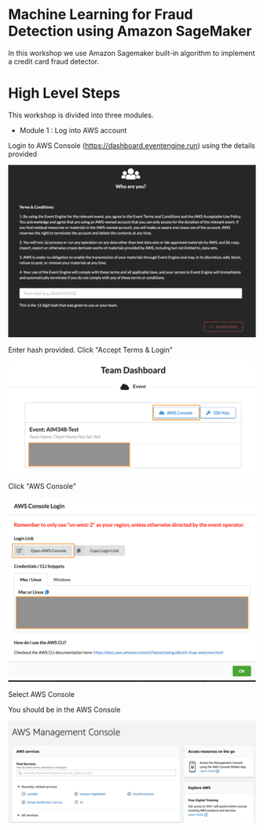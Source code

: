 # Machine Learning for Fraud Detection using Amazon SageMaker

In this workshop we use Amazon Sagemaker built-in algorithm to implement a credit card fraud detector.

# High Level Steps

This workshop is divided into three modules.

* Module 1 : Log into AWS account

Login to AWS Console (https://dashboard.eventengine.run) using the details provided
    
   ![ee-login](images/ee/EventEngine_Login.png)
        
   Enter hash provided. Click "Accept Terms & Login"
        
   ![ee-login](images/ee/EventEngine_AWSConsole_Button.png) 
        
   Click "AWS Console" 
        
   ![ee-login](images/ee/EventEngine_AWSConsole_Tab.png) 
        
   Select AWS Console
        
   You should be in the AWS Console
        
   ![ee-login](images/ee/EventEngine_AWSConsole_View.png) 

